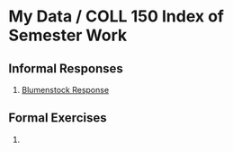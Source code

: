 # My Data / COLL 150 Index of Semester Work

## Informal Responses

1. [Blumenstock Response](https://jeghayes.github.io/Data_150_Example/response1.html)

## Formal Exercises
1. 
